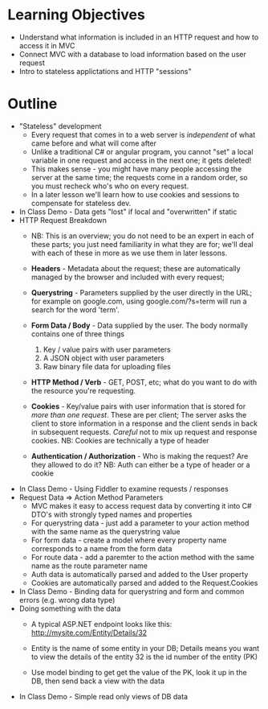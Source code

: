 **Learning Objectives**
=======================
- Understand what information is included in an HTTP request and how to access it in MVC
- Connect MVC with a database to load information based on the user request
- Intro to stateless applictations and HTTP "sessions"

**Outline**
===========
- "Stateless" development
  - Every request that comes in to a web server is _independent_ of what came before and what will come after
  - Unlike a traditional C# or angular program, you cannot "set" a local variable in one request and access in the next one; it gets deleted!
  - This makes sense - you might have many people accessing the server at the same time; the requests come in a random order, so you must recheck who's who on every request.
  - In a later lesson we'll learn how to use cookies and sessions to compensate for stateless dev.
- In Class Demo - Data gets "lost" if local and "overwritten" if static
- HTTP Request Breakdown
  - NB: This is an overview; you do not need to be an expert in each of these parts; you just need familiarity in what they are for; we'll deal with each of these in more as we use them in later lessons.

  - **Headers** - Metadata about the request; these are automatically managed by the browser and included with every request;

  - **Querystring** - Parameters supplied by the user directly in the URL; for example on google.com, using google.com/?s=term will run a search for the word 'term'.

  - **Form Data / Body** - Data supplied by the user.  The body normally contains one of three things
    1. Key / value pairs with user parameters
    2. A JSON object with user parameters
    3. Raw binary file data for uploading files

  - **HTTP Method / Verb** - GET, POST, etc; what do you want to do with the resource you're requesting.

  - **Cookies** - Key/value pairs with user information that is stored for _more than one request_.  These are per client; The server asks the client to store information in a response and the client sends in back in subsequent requests. _Careful_ not to mix up request and response cookies.
  NB: Cookies are technically a type of header

  - **Authentication / Authorization** - Who is making the request?  Are they allowed to do it?
  NB: Auth can either be a type of header or a cookie
- In Class Demo - Using Fiddler to examine requests / responses
- Request Data => Action Method Parameters
  - MVC makes it easy to access request data by converting it into C# DTO's with strongly typed names and properties
  - For querystring data - just add a parameter to your action method with the same name as the querystring value
  - For form data - create a model where every property name corresponds to a name from the form data
  - For route data - add a paremter to the action method with the same name as the route parameter name
  - Auth data is automatically parsed and added to the User property
  - Cookies are automatically parsed and added to the Request.Cookies
- In Class Demo - Binding data for querystring and form and common errors (e.g. wrong data type)
- Doing something with the data
  - A typical ASP.NET endpoint looks like this:
  http://mysite.com/Entity/Details/32

  - Entity is the name of some entity in your DB;
  Details means you want to view the details of the entity
  32 is the id number of the entity (PK)
  - Use model binding to get get the value of the PK, look it up in the DB, then send back a view with the data
- In Class Demo - Simple read only views of DB data